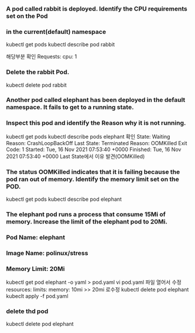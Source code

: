 ### A pod called rabbit is deployed. Identify the CPU requirements set on the Pod
### in the current(default) namespace
kubectl get pods 
kubectl describe pod rabbit

해당부분 확인
   Requests:
      cpu:        1

### Delete the rabbit Pod.
kubectl delete pod rabbit


### Another pod called elephant has been deployed in the default namespace. It fails to get to a running state.
### Inspect this pod and identify the Reason why it is not running.
kubectl get pods
kubectl describe pods elephant 
확인
    State:          Waiting
      Reason:       CrashLoopBackOff
    Last State:     Terminated
      Reason:       OOMKilled
      Exit Code:    1
      Started:      Tue, 16 Nov 2021 07:53:40 +0000
      Finished:     Tue, 16 Nov 2021 07:53:40 +0000
Last State에서 이유 발견(OOMKilled)

### The status OOMKilled indicates that it is failing because the pod ran out of memory. Identify the memory limit set on the POD.
kubectl get pods
kubectl describe pod elephant

### The elephant pod runs a process that consume 15Mi of memory. Increase the limit of the elephant pod to 20Mi.
### Pod Name: elephant
### Image Name: polinux/stress
### Memory Limit: 20Mi
kubectl get pod elephant -o yaml > pod.yaml
vi pod.yaml
파일 열어서 수정
    resources:
      limits:
        memory: 10mi >> 20mi 로수정
kubectl delete pod elephant
kubeclt apply -f pod.yaml

### delete thd pod 
kubectl delete pod elephant
